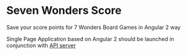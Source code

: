 # Seven Wonders Score

Save your score points for 7 Wonders Board Games in Angular 2 way

Single Page Application based on Angular 2
should be launched in conjunction with
[API server](https://github.com/GorlifSense/Board-Games-Results)
